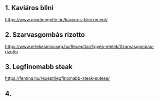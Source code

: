## 1. Kaviáros blini
 https://www.mindmegette.hu/kaviaros-blini.recept/

## 2. Szarvasgombás rizotto
 https://www.ertekesminoseg.hu/Recepttar/Egyeb-etelek/Szarvasgombas-rizotto

## 3. Legfinomabb steak
 https://femina.hu/recept/legfinomabb-steak-sutese/

## 4. 